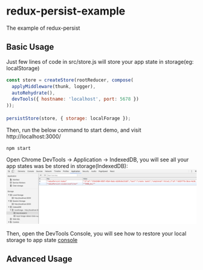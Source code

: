 # redux-persist-example
The example of redux-persist

## Basic Usage
Just few lines of code in src/store.js will store your app state in storage(eg: localStorage)
```js
const store = createStore(rootReducer, compose(
  applyMiddleware(thunk, logger),
  autoRehydrate(),
  devTools({ hostname: 'localhost', port: 5678 })
));

persistStore(store, { storage: localForage });

```
Then, run the below command to start demo, and visit http://localhost:3000/
```shell
npm start
```
Open Chrome DevTools -> Application -> IndexedDB, you will see all your app states was be stored in storage(IndexedDB):![db](https://github.com/pingyuanChen/redux-persist-example/blob/master/db.png)

Then, open the DevTools Console, you will see how to restore your local storage to app state
[console](https://github.com/pingyuanChen/redux-persist-example/blob/master/console.png)

## Advanced Usage
